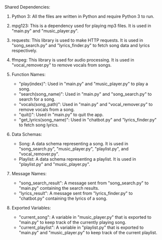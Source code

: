 Shared Dependencies:

1. Python 3: All the files are written in Python and require Python 3 to run.

2. mpg123: This is a dependency used for playing mp3 files. It is used in "main.py" and "music_player.py".

3. requests: This library is used to make HTTP requests. It is used in "song_search.py" and "lyrics_finder.py" to fetch song data and lyrics respectively.

4. ffmpeg: This library is used for audio processing. It is used in "vocal_remover.py" to remove vocals from songs.

5. Function Names: 
   - "play(index)": Used in "main.py" and "music_player.py" to play a song.
   - "search(song_name)": Used in "main.py" and "song_search.py" to search for a song.
   - "vocals(song_path)": Used in "main.py" and "vocal_remover.py" to remove vocals from a song.
   - "quit()": Used in "main.py" to quit the app.
   - "get_lyrics(song_name)": Used in "chatbot.py" and "lyrics_finder.py" to fetch song lyrics.

6. Data Schemas: 
   - Song: A data schema representing a song. It is used in "song_search.py", "music_player.py", "playlist.py", and "vocal_remover.py".
   - Playlist: A data schema representing a playlist. It is used in "playlist.py" and "music_player.py".

7. Message Names: 
   - "song_search_result": A message sent from "song_search.py" to "main.py" containing the search results.
   - "lyrics_result": A message sent from "lyrics_finder.py" to "chatbot.py" containing the lyrics of a song.

8. Exported Variables: 
   - "current_song": A variable in "music_player.py" that is exported to "main.py" to keep track of the currently playing song.
   - "current_playlist": A variable in "playlist.py" that is exported to "main.py" and "music_player.py" to keep track of the current playlist.